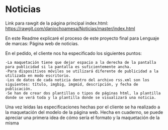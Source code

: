 # Noticias

Link para rawgit de la página principal index.html: https://rawgit.com/daniochoamesa/Noticias/master/index.html

En este Readme explicaré el proceso de este proyecto final para Lenguaje de marcas: Página web de noticias.

En el pedido, el cliente nos ha especificado los siguientes puntos:
  
    ·La maquetación tiene que dejar espacio a la derecha de la pantalla para publicidad si la pantalla es suficientemente ancha.
    ·Para dispositivos móviles se utilizará diferente de publicidad a la utilizada en modo escritorio.
    ·Los de datos de cada noticia dentro del archivo rss.xml son los siguientes: título, imgbig, imgmid, descripción, y fecha de publicación.
    ·Se han de crear dos plantillas o tipos de páginas html, la plantilla donde se verá toda y la plantilla donde se visualizará una noticia.
    
Una vez leídas las especificaciones hechas por el cliente se ha realizado a la maquetación del modelo de la página web. Hecha en
cuaderno, se puede apreciar una primera idea de cómo sería el formato y la maquetación de la misma


